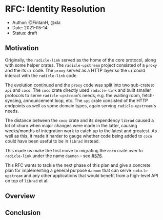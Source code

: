 # RFC: Identity Resolution

* Author: @FintanH, @xla
* Date: 2021-05-14
* Status: draft

## Motivation

Originally, the `radicle-link` served as the home of the core protocol, along with some helper crates. The `radicle-upstream` project consisted of a `proxy` and the its `ui` code. The `proxy` served as a HTTP layer so the `ui` could interact with the `radicle-link` code.

The evolution continued and the `proxy` code was split into two sub-crates: `api` and `coco`. The `coco` crate directly used `radicle-link` and built smaller protocols to serve `radicle-upstream`'s needs, e.g. the waiting room, fetch-syncing, announcement loop, etc. The `api` crate consisted of the HTTP endpoints as well as some domain types, again serving `radicle-upstream`'s needs.

The distance between the `coco` crate and its dependency `librad` caused a lot of churn when major changes were made in the latter, causing weeks/months of integration work to catch up to the latest and greatest. As well as this, it made it harder to gauge whether code being added to `coco` could have been useful to be in `librad` instead.

This made us make the first move to migrating the `coco` crate over to `radicle-link` under the name `daemon` – see [#576](https://github.com/radicle-dev/radicle-link/pull/576).

This RFC wants to tackle the next phase of this plan and give a concrete plan for implementing a general purpose `daemon` that can serve `radicle-upstream` and any other applications that would benefit from a high-level API on top of `librad` et al.

## Overview



## Conclusion


